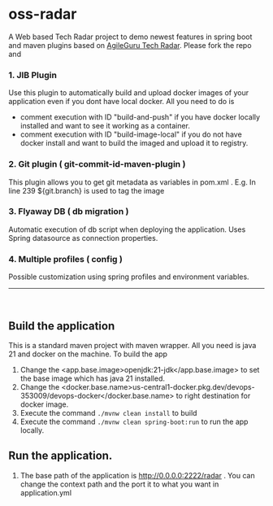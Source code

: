 # oss-radar

A Web based Tech Radar project to demo newest features in spring boot and maven plugins based on [AgileGuru Tech Radar](https://tech.agileguru.org/radar).  Please fork the repo and 


### 1.  JIB Plugin 

Use this plugin to automatically build and upload docker images of your application even if you dont have local docker. All you need to do is 

* comment execution with ID "build-and-push" if you have docker locally installed and want to see it working as a container. 
* comment execution with ID "build-image-local" if you do not have docker install and want to build the imaged and upload it to registry.


### 2. Git plugin ( git-commit-id-maven-plugin ) 

This plugin allows you to get git metadata as variables in pom.xml . E.g. In line 239 <tag>${git.branch}</tag> is used to tag the image


### 3. Flyaway DB ( db migration ) 

Automatic execution of db script when deploying the application. Uses Spring datasource as connection properties. 

### 4. Multiple profiles ( config )

Possible customization using spring profiles and environment variables. 

<hr/><br/>


## Build the application 

This is a standard maven project with maven wrapper. All you need is java 21 and docker on the machine. To build the app 


1. Change the <app.base.image>openjdk:21-jdk</app.base.image> to set the base image which has java 21 installed. 
1. Change the <docker.base.name>us-central1-docker.pkg.dev/devops-353009/devops-docker</docker.base.name> to right destination for docker image. 
1. Execute the command ```./mvnw clean install``` to build
1. Execute the command ```./mvnw clean spring-boot:run``` to run the app locally. 

## Run the application.

1. The base path of the application is http://0.0.0.0:2222/radar . You can change the context path and the port it to what you want in application.yml
